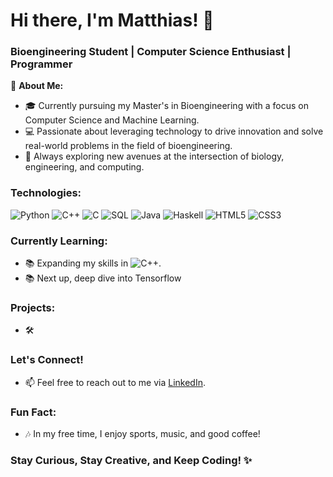 # Hi there, I'm Matthias! 👋

### Bioengineering Student | Computer Science Enthusiast | Programmer

🌱 **About Me:**
- 🎓 Currently pursuing my Master's in Bioengineering with a focus on Computer Science and Machine Learning.
- 💻 Passionate about leveraging technology to drive innovation and solve real-world problems in the field of bioengineering.
- 🚀 Always exploring new avenues at the intersection of biology, engineering, and computing.

### Technologies:
![Python](https://img.shields.io/badge/-Python-000?&logo=Python)
![C++](https://img.shields.io/badge/-C++-blue?logo=cplusplus)
![C](https://img.shields.io/badge/-C-000?&logo=c)
![SQL](https://img.shields.io/badge/-SQL-000?&logo=MySQL)
![Java](https://img.shields.io/badge/Java-ED8B00?style=for-the-badge&logo=openjdk&logoColor=while&style=flat)
![Haskell](https://img.shields.io/badge/Haskell-5D4F85?logo=haskell&logoColor=fff&style=flat)
![HTML5](https://img.shields.io/badge/HTML5-E34F26?logo=html5&logoColor=fff&style=flat)
![CSS3](https://img.shields.io/badge/CSS3-1572B6?logo=css3&logoColor=fff&style=flat)


### Currently Learning:
- 📚 Expanding my skills in ![C++](https://img.shields.io/badge/-C++-blue?logo=cplusplus).
- 📚 Next up, deep dive into Tensorflow

### Projects:
- 🛠️ 

### Let's Connect!
- 📫 Feel free to reach out to me via [LinkedIn](https://www.linkedin.com/in/matthias-lopinski-4936841a2/).

### Fun Fact:
- 🎶 In my free time, I enjoy sports, music, and good coffee!

### Stay Curious, Stay Creative, and Keep Coding! ✨
